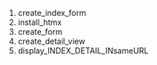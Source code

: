 1. create_index_form
2. install_htmx
3. create_form
4. create_detail_view
5. display_INDEX_DETAIL_INsameURL